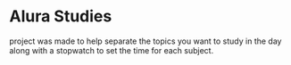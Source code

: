 # Alura Studies

project was made to help separate the topics you want to study in the day along with a stopwatch to set the time for each subject.
